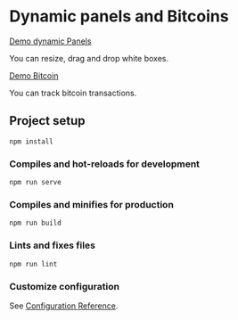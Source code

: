 # Dynamic panels and Bitcoins

[Demo dynamic Panels](https://volokolamskspb.github.io/Dynamic-Panels/)

You can resize, drag and drop white boxes.

[Demo Bitcoin](https://volokolamskspb.github.io/Dynamic-Panels/bitcoin/)

You can track bitcoin transactions.

## Project setup
```
npm install
```

### Compiles and hot-reloads for development
```
npm run serve
```

### Compiles and minifies for production
```
npm run build
```

### Lints and fixes files
```
npm run lint
```

### Customize configuration
See [Configuration Reference](https://cli.vuejs.org/config/).
